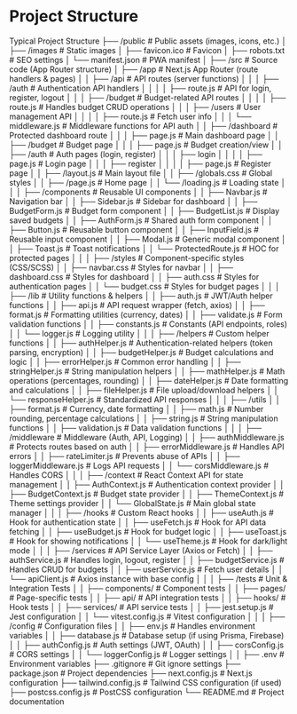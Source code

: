 # Project Structure

Typical Project Structure
├── /public                         # Public assets (images, icons, etc.)
│   ├── /images                     # Static images
│   ├── favicon.ico                 # Favicon
│   ├── robots.txt                  # SEO settings
│   └── manifest.json               # PWA manifest
│
├── /src                            # Source code (App Router structure)
│   ├── /app                        # Next.js App Router (route handlers & pages)
│   │   ├── /api                    # API routes (server functions)
│   │   │   ├── /auth               # Authentication API handlers
│   │   │   │   ├── route.js        # API for login, register, logout
│   │   │   ├── /budget             # Budget-related API routes
│   │   │   │   ├── route.js        # Handles budget CRUD operations
│   │   │   ├── /users              # User management API
│   │   │   │   ├── route.js        # Fetch user info
│   │   │   └── middleware.js       # Middleware functions for API auth
│   │   ├── /dashboard              # Protected dashboard route
│   │   │   ├── page.js             # Main dashboard page
│   │   ├── /budget                 # Budget page
│   │   │   ├── page.js             # Budget creation/view
│   │   ├── /auth                   # Auth pages (login, register)
│   │   │   ├── login
│   │   │   │   ├── page.js         # Login page
│   │   │   ├── register
│   │   │   │   ├── page.js         # Register page
│   │   ├── /layout.js              # Main layout file
│   │   ├── /globals.css            # Global styles
│   │   ├── /page.js                # Home page
│   │   └── /loading.js             # Loading state
│   │
│   ├── /components                 # Reusable UI components
│   │   ├── Navbar.js               # Navigation bar
│   │   ├── Sidebar.js              # Sidebar for dashboard
│   │   ├── BudgetForm.js           # Budget form component
│   │   ├── BudgetList.js           # Display saved budgets
│   │   ├── AuthForm.js             # Shared auth form component
│   │   ├── Button.js               # Reusable button component
│   │   ├── InputField.js           # Reusable input component
│   │   ├── Modal.js                # Generic modal component
│   │   ├── Toast.js                # Toast notifications
│   │   └── ProtectedRoute.js       # HOC for protected pages
│   │
│   ├── /styles                     # Component-specific styles (CSS/SCSS)
│   │   ├── navbar.css              # Styles for navbar
│   │   ├── dashboard.css           # Styles for dashboard
│   │   ├── auth.css                # Styles for authentication pages
│   │   └── budget.css              # Styles for budget pages
│   │
│   ├── /lib                        # Utility functions & helpers
│   │   ├── auth.js                 # JWT/Auth helper functions
│   │   ├── api.js                  # API request wrapper (fetch, axios)
│   │   ├── format.js               # Formatting utilities (currency, dates)
│   │   ├── validate.js             # Form validation functions
│   │   ├── constants.js            # Constants (API endpoints, roles)
│   │   └── logger.js               # Logging utility
│   │
│   ├── /helpers                    # Custom helper functions
│   │   ├── authHelper.js           # Authentication-related helpers (token parsing, encryption)
│   │   ├── budgetHelper.js         # Budget calculations and logic
│   │   ├── errorHelper.js          # Common error handling
│   │   ├── stringHelper.js         # String manipulation helpers
│   │   ├── mathHelper.js           # Math operations (percentages, rounding)
│   │   ├── dateHelper.js           # Date formatting and calculations
│   │   ├── fileHelper.js           # File upload/download helpers
│   │   └── responseHelper.js       # Standardized API responses
│   │
│   ├── /utils
│   │   ├── format.js               # Currency, date formatting
│   │   ├── math.js                 # Number rounding, percentage calculations
│   │   ├── string.js               # String manipulation functions
│   │   ├── validation.js           # Data validation functions
│   │
│   ├── /middleware                 # Middleware (Auth, API, Logging)
│   │   ├── authMiddleware.js       # Protects routes based on auth
│   │   ├── errorMiddleware.js      # Handles API errors
│   │   ├── rateLimiter.js          # Prevents abuse of APIs
│   │   ├── loggerMiddleware.js     # Logs API requests
│   │   └── corsMiddleware.js       # Handles CORS
│   │
│   ├── /context                    # React Context API for state management
│   │   ├── AuthContext.js          # Authentication context provider
│   │   ├── BudgetContext.js        # Budget state provider
│   │   ├── ThemeContext.js         # Theme settings provider
│   │   └── GlobalState.js          # Main global state manager
│   │
│   ├── /hooks                      # Custom React hooks
│   │   ├── useAuth.js              # Hook for authentication state
│   │   ├── useFetch.js             # Hook for API data fetching
│   │   ├── useBudget.js            # Hook for budget logic
│   │   ├── useToast.js             # Hook for showing notifications
│   │   └── useTheme.js             # Hook for dark/light mode
│   │
│   ├── /services                   # API Service Layer (Axios or Fetch)
│   │   ├── authService.js          # Handles login, logout, register
│   │   ├── budgetService.js        # Handles CRUD for budgets
│   │   ├── userService.js          # Fetch user details
│   │   └── apiClient.js            # Axios instance with base config
│   │
│   ├── /tests                      # Unit & Integration Tests
│   │   ├── components/             # Component tests
│   │   ├── pages/                  # Page-specific tests
│   │   ├── api/                    # API integration tests
│   │   ├── hooks/                  # Hook tests
│   │   ├── services/               # API service tests
│   │   ├── jest.setup.js           # Jest configuration
│   │   └── vitest.config.js        # Vitest configuration
│   │
│   ├── /config                     # Configuration files
│   │   ├── env.js                  # Handles environment variables
│   │   ├── database.js             # Database setup (if using Prisma, Firebase)
│   │   ├── authConfig.js           # Auth settings (JWT, OAuth)
│   │   ├── corsConfig.js           # CORS settings
│   │   └── loggerConfig.js         # Logger settings
│   │
├── .env                            # Environment variables
├── .gitignore                      # Git ignore settings
├── package.json                    # Project dependencies
├── next.config.js                  # Next.js configuration
├── tailwind.config.js              # Tailwind CSS configuration (if used)
├── postcss.config.js               # PostCSS configuration
└── README.md                       # Project documentation
